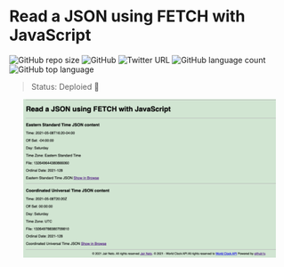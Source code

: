 # Read a JSON using FETCH with JavaScript

![GitHub repo size](https://img.shields.io/github/repo-size/JairNeto1/netflix-clone)
![GitHub](https://img.shields.io/github/license/JairNeto1/netflix-clone)
![Twitter URL](https://img.shields.io/twitter/url?style=social&url=https%3A%2F%2Ftwitter.com%2FJairMonteiro)
![GitHub language count](https://img.shields.io/github/languages/count/JairNeto1/netflix-clone)
![GitHub top language](https://img.shields.io/github/languages/top/JairNeto1/netflix-clone)

> Status: Deploied 🚀

<p align="center">
<img src= "https://github.com/JairNeto1/TIME-API/blob/f3b088771abee8f5a3141ac3eb74dcb4c8087e66/assets/images/TimeAPI.png" width=90%
</p>
